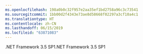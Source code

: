 ```yaml
---
ms.openlocfilehash: 198a0b0c32f957e2aa35ef1bd2758a96c3c73541
ms.sourcegitcommit: 1bb00d2f4343e73ae8d58668f02297a3cf10a4c1
ms.translationtype: HT
ms.contentlocale: zh-CN
ms.lasthandoff: 06/15/2019
ms.locfileid: "63871083"
---
```

<span data-ttu-id="822cd-101">.NET Framework 3.5 SP1</span><span class="sxs-lookup"><span data-stu-id="822cd-101">.NET Framework 3.5 SP1</span></span>